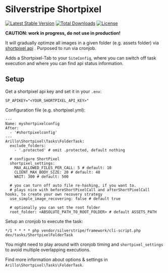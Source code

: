 # Silverstripe Shortpixel

[![Latest Stable Version](https://poser.pugx.org/arillo/silverstripe-shortpixel/v/stable)](https://packagist.org/packages/arillo/silverstripe-shortpixel)
[![Total Downloads](https://poser.pugx.org/arillo/silverstripe-shortpixel/downloads)](https://packagist.org/packages/arillo/silverstripe-shortpixel)
[![License](https://poser.pugx.org/arillo/silverstripe-shortpixel/license)](https://packagist.org/packages/arillo/silverstripe-shortpixel)

**CAUTION: work in progress, do not use in production!**

It will gradually optimze all images in a given folder (e.g. assets folder) via [shortpixel api](https://shortpixel.com) .
Purposed to run via cronjob.

Adds a Shortpixel-Tab to your `SiteConfig`, where you can switch off task execution and where you can find api status information.

## Setup

Get a shortpixel api key and set it in your `.env`:

```
SP_APIKEY="<YOUR_SHORTPIXEL_API_KEY>"
```

Configuration file (e.g. shortpixel.yml):

```
---
Name: myshortpixelconfig
After:
  - '#shortpixelconfig'
---
Arillo\Shortpixel\Tasks\FolderTask:
  exclude_folders:
    - '.protected' # omit .protected, default nothing

  # configure ShortPixel
  shortpixel_settings:
    MAX_ALLOWED_FILES_PER_CALL: 5 # default: 10
    CLIENT_MAX_BODY_SIZE: 20 # default: 48
    WAIT: 300 # default: 500

  # you can turn off auto file re-hashing, if you want to.
  # plays nice with beforeShortPixelCall and afterShortPixelCall hooks, to create your own recovery strategy
  use_simple_image_recovering: false # default true

  # optionally you can set the root folder
  root_folder: <ABSOLUTE_PATH_TO_ROOT_FOLDER> # default ASSETS_PATH

```

Setup an cronjob to execute the task:

```
*/1 * * * * php vendor/silverstripe/framework/cli-script.php dev/tasks/ShortpixelFolderTask
```

You might need to play around with cronjob timing and `shortpixel_settings` to avoid multiple overlapping executions.

Find more information about options & settings in `Arillo\Shortpixel\Tasks\FolderTask`.
